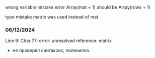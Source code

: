 wrong variable mistake error Array(mat + 1) should be Array(rows + 1)

typo mistake matrix was used instead of mat

### 06/12/2024
Line 9: Char 77: error: unresolved reference: matrix
- не проверял синтаксис, поленился.